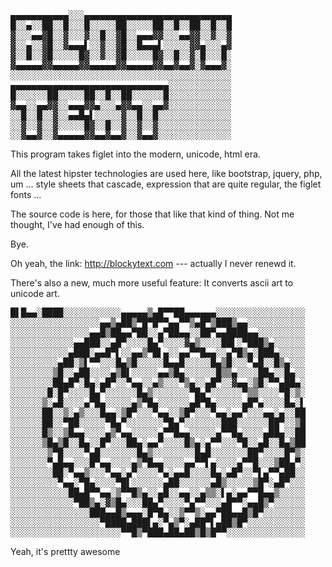 <pre>
&#9604;&#9604;&#9604;&#9604;&#9604;&#9604;&#9604;&#9604;&#9604;&#9604;&#9604;&#9617;&#9617;&#9617;&#9604;&#9604;&#9604;&#9604;&#9604;&#9604;&#9604;&#9604;&#9604;&#9604;&#9604;&#9604;&#9604;&#9604;&#9604;&#9604;&#9604;&#9604;&#9604;&#9604;&#9604;&#9604;&#9604;&#9604;&#9604;&#9604;&#9604;&#9604;
&#9608;&#9617;&#9617;&#9604;&#9617;&#9617;&#9608;&#9608;&#9617;&#9617;&#9608;&#9617;&#9617;&#9617;&#9608;&#9617;&#9617;&#9617;&#9617;&#9617;&#9608;&#9608;&#9617;&#9617;&#9617;&#9617;&#9617;&#9608;&#9608;&#9617;&#9617;&#9608;&#9617;&#9617;&#9608;&#9608;&#9617;&#9617;&#9608;&#9617;&#9617;&#9608;
&#9619;&#9617;&#9617;&#9617;&#9604;&#9604;&#9619;&#9608;&#9617;&#9617;&#9619;&#9617;&#9617;&#9617;&#9619;&#9617;&#9617;&#9608;&#9617;&#9617;&#9619;&#9608;&#9617;&#9617;&#9604;&#9604;&#9604;&#9619;&#9619;&#9617;&#9617;&#9617;&#9604;&#9604;&#9619;&#9619;&#9617;&#9617;&#9619;&#9617;&#9617;&#9619;
&#9619;&#9617;&#9617;&#9604;&#9617;&#9617;&#9619;&#9608;&#9617;&#9617;&#9619;&#9604;&#9604;&#9604;&#9612;&#9617;&#9617;&#9619;&#9617;&#9617;&#9619;&#9608;&#9617;&#9617;&#9608;&#9604;&#9604;&#9604;&#9612;&#9617;&#9617;&#9617;&#9617;&#9617;&#9619;&#9619;&#9604;&#9617;&#9617;&#9617;&#9604;&#9619;
&#9619;&#9617;&#9617;&#9608;&#9617;&#9617;&#9619;&#9608;&#9617;&#9617;&#9617;&#9617;&#9617;&#9608;&#9619;&#9617;&#9617;&#9619;&#9617;&#9617;&#9619;&#9608;&#9617;&#9617;&#9617;&#9617;&#9617;&#9608;&#9619;&#9617;&#9617;&#9608;&#9617;&#9617;&#9619;&#9617;&#9608;&#9617;&#9617;&#9617;&#9608;&#9617;
&#9619;&#9604;&#9604;&#9604;&#9604;&#9604;&#9619;&#9619;&#9604;&#9604;&#9604;&#9604;&#9604;&#9619;&#9619;&#9604;&#9604;&#9604;&#9604;&#9604;&#9619;&#9619;&#9604;&#9604;&#9604;&#9604;&#9604;&#9619;&#9619;&#9604;&#9604;&#9619;&#9604;&#9604;&#9619;&#9617;&#9619;&#9604;&#9604;&#9604;&#9619;&#9617;
&#9617;&#9617;&#9617;&#9617;&#9617;&#9617;&#9617;&#9617;&#9617;&#9617;&#9617;&#9617;&#9617;&#9617;&#9617;&#9617;&#9617;&#9617;&#9617;&#9617;&#9617;&#9617;&#9617;&#9617;&#9617;&#9617;&#9617;&#9617;&#9617;&#9617;&#9617;&#9617;&#9617;&#9617;&#9617;&#9617;&#9617;&#9617;&#9617;&#9617;&#9617;&#9617;
&#9604;&#9604;&#9604;&#9604;&#9604;&#9604;&#9604;&#9604;&#9604;&#9604;&#9604;&#9604;&#9604;&#9604;&#9604;&#9604;&#9604;&#9604;&#9604;&#9604;&#9604;&#9604;&#9604;&#9604;&#9604;&#9604;&#9604;&#9604;&#9604;&#9604;&#9617;&#9617;&#9617;&#9617;&#9617;&#9617;&#9617;&#9617;&#9617;&#9617;&#9617;&#9617;
&#9608;&#9617;&#9617;&#9617;&#9617;&#9617;&#9617;&#9608;&#9608;&#9617;&#9617;&#9617;&#9617;&#9617;&#9608;&#9608;&#9617;&#9617;&#9608;&#9617;&#9617;&#9608;&#9608;&#9617;&#9617;&#9617;&#9617;&#9617;&#9617;&#9608;&#9617;&#9617;&#9617;&#9617;&#9617;&#9617;&#9617;&#9617;&#9617;&#9617;&#9617;&#9617;
&#9619;&#9604;&#9604;&#9617;&#9617;&#9604;&#9604;&#9619;&#9619;&#9617;&#9617;&#9604;&#9604;&#9604;&#9619;&#9619;&#9604;&#9617;&#9617;&#9617;&#9604;&#9619;&#9619;&#9604;&#9604;&#9617;&#9617;&#9604;&#9604;&#9619;&#9617;&#9617;&#9617;&#9617;&#9617;&#9617;&#9617;&#9617;&#9617;&#9617;&#9617;&#9617;
&#9617;&#9617;&#9608;&#9617;&#9617;&#9608;&#9617;&#9617;&#9619;&#9617;&#9617;&#9604;&#9604;&#9608;&#9604;&#9612;&#9617;&#9617;&#9617;&#9617;&#9617;&#9619;&#9617;&#9617;&#9608;&#9617;&#9617;&#9608;&#9617;&#9617;&#9617;&#9617;&#9617;&#9617;&#9617;&#9617;&#9617;&#9617;&#9617;&#9617;&#9617;&#9617;
&#9617;&#9617;&#9619;&#9617;&#9617;&#9619;&#9617;&#9617;&#9619;&#9617;&#9617;&#9617;&#9617;&#9617;&#9608;&#9619;&#9617;&#9617;&#9608;&#9617;&#9617;&#9619;&#9617;&#9617;&#9619;&#9617;&#9617;&#9619;&#9617;&#9617;&#9617;&#9617;&#9617;&#9617;&#9617;&#9617;&#9617;&#9617;&#9617;&#9617;&#9617;&#9617;
&#9617;&#9617;&#9619;&#9604;&#9604;&#9619;&#9617;&#9617;&#9619;&#9604;&#9604;&#9604;&#9604;&#9604;&#9619;&#9619;&#9604;&#9604;&#9619;&#9604;&#9604;&#9619;&#9617;&#9617;&#9619;&#9604;&#9604;&#9619;&#9617;&#9617;&#9617;&#9617;&#9617;&#9617;&#9617;&#9617;&#9617;&#9617;&#9617;&#9617;&#9617;&#9617;
</pre>

This program takes figlet into the modern, unicode, html era.

All the latest hipster technologies are used here, like bootstrap, jquery, php, um ... style sheets that cascade, expression that are quite regular, the figlet fonts ...

The source code is here, for those that like that kind of thing. Not me thought, I've had enough of this.

Bye.

Oh yeah, the link: http://blockytext.com --- actually I never renewd it.


There's also a new, much more useful feature:  It converts ascii art to unicode art.
<pre>
&#9608;&#9612;&#9608;&#9604;&#9604;&#9617;&#9608;&#9608;&#9608;&#9608;&#9617;&#9617;&#9617;&#9617;&#9617;&#9617;&#9617;&#9617;&#9617;&#9617;&#9617;&#9604;&#9604;&#9604;&#9604;&#9604;&#9618;&#9604;&#9608;&#9600;&#9600;&#9608;&#9608;&#9604;&#9604;&#9604;&#9604;&#9604;&#9604;&#9617;&#9617;&#9617;&#9617;&#9617;&#9617;&#9617;&#9617;&#9617;&#9617;&#9617;&#9617;&#9617;&#9617;&#9617;&#9617;&#9617;
&#9617;&#9617;&#9617;&#9617;&#9617;&#9617;&#9617;&#9617;&#9617;&#9617;&#9617;&#9617;&#9617;&#9617;&#9617;&#9617;&#9617;&#9604;&#9604;&#9618;&#9604;&#9608;&#9608;&#9618;&#9600;&#9608;&#9600;&#9608;&#9600;&#9600;&#9604;&#9604;&#9600;&#9600;&#9618;&#9604;&#9608;&#9600;&#9618;&#9608;&#9608;&#9608;&#9618;&#9604;&#9604;&#9617;&#9617;&#9617;&#9617;&#9617;&#9617;&#9617;&#9617;&#9617;&#9617;&#9617;
&#9617;&#9617;&#9617;&#9617;&#9617;&#9617;&#9617;&#9617;&#9617;&#9617;&#9617;&#9617;&#9617;&#9617;&#9617;&#9604;&#9604;&#9608;&#9618;&#9608;&#9608;&#9604;&#9604;&#9600;&#9608;&#9608;&#9617;&#9617;&#9604;&#9600;&#9608;&#9608;&#9604;&#9604;&#9617;&#9617;&#9608;&#9608;&#9600;&#9604;&#9604;&#9608;&#9608;&#9608;&#9608;&#9604;&#9604;&#9617;&#9617;&#9617;&#9617;&#9617;&#9617;&#9617;&#9617;&#9617;
&#9617;&#9617;&#9617;&#9617;&#9617;&#9617;&#9617;&#9617;&#9617;&#9617;&#9617;&#9617;&#9604;&#9604;&#9608;&#9608;&#9608;&#9617;&#9617;&#9604;&#9608;&#9600;&#9617;&#9617;&#9617;&#9617;&#9608;&#9604;&#9600;&#9617;&#9617;&#9617;&#9617;&#9619;&#9604;&#9618;&#9617;&#9617;&#9617;&#9617;&#9608;&#9608;&#9612;&#9617;&#9600;&#9608;&#9608;&#9608;&#9618;&#9604;&#9617;&#9617;&#9617;&#9617;&#9617;&#9617;
&#9617;&#9617;&#9617;&#9617;&#9617;&#9617;&#9617;&#9617;&#9617;&#9617;&#9617;&#9604;&#9608;&#9608;&#9608;&#9617;&#9604;&#9604;&#9608;&#9600;&#9612;&#9617;&#9617;&#9604;&#9604;&#9618;&#9600;&#9608;&#9612;&#9604;&#9617;&#9617;&#9604;&#9604;&#9600;&#9600;&#9608;&#9604;&#9604;&#9617;&#9617;&#9604;&#9600;&#9608;&#9618;&#9604;&#9617;&#9608;&#9608;&#9608;&#9604;&#9617;&#9617;&#9617;&#9617;&#9617;
&#9617;&#9617;&#9617;&#9617;&#9617;&#9617;&#9617;&#9617;&#9617;&#9604;&#9608;&#9608;&#9617;&#9618;&#9612;&#9600;&#9600;&#9617;&#9617;&#9617;&#9608;&#9604;&#9618;&#9608;&#9617;&#9617;&#9617;&#9617;&#9617;&#9608;&#9604;&#9604;&#9608;&#9617;&#9617;&#9617;&#9617;&#9617;&#9608;&#9604;&#9618;&#9608;&#9617;&#9617;&#9617;&#9600;&#9604;&#9608;&#9617;&#9617;&#9608;&#9618;&#9604;&#9617;&#9617;&#9617;
&#9617;&#9617;&#9617;&#9617;&#9617;&#9617;&#9617;&#9617;&#9618;&#9608;&#9617;&#9617;&#9604;&#9608;&#9608;&#9617;&#9617;&#9617;&#9617;&#9604;&#9618;&#9608;&#9612;&#9617;&#9617;&#9617;&#9617;&#9617;&#9604;&#9604;&#9618;&#9608;&#9604;&#9617;&#9617;&#9617;&#9617;&#9617;&#9617;&#9608;&#9618;&#9618;&#9604;&#9617;&#9617;&#9617;&#9617;&#9608;&#9608;&#9604;&#9617;&#9617;&#9608;&#9604;&#9617;&#9617;
&#9617;&#9617;&#9617;&#9617;&#9617;&#9617;&#9617;&#9617;&#9608;&#9608;&#9604;&#9608;&#9600;&#9617;&#9608;&#9604;&#9617;&#9604;&#9608;&#9600;&#9617;&#9617;&#9600;&#9604;&#9604;&#9617;&#9617;&#9604;&#9618;&#9617;&#9617;&#9617;&#9600;&#9618;&#9604;&#9617;&#9617;&#9604;&#9608;&#9600;&#9617;&#9617;&#9619;&#9604;&#9604;&#9617;&#9618;&#9608;&#9617;&#9600;&#9600;&#9604;&#9608;&#9608;&#9604;&#9617;
&#9617;&#9617;&#9617;&#9617;&#9617;&#9617;&#9617;&#9608;&#9617;&#9608;&#9600;&#9617;&#9617;&#9617;&#9617;&#9608;&#9604;&#9600;&#9617;&#9617;&#9617;&#9617;&#9617;&#9617;&#9608;&#9604;&#9618;&#9617;&#9617;&#9617;&#9617;&#9617;&#9617;&#9617;&#9600;&#9608;&#9604;&#9600;&#9617;&#9617;&#9617;&#9617;&#9617;&#9617;&#9600;&#9618;&#9618;&#9617;&#9617;&#9617;&#9617;&#9600;&#9608;&#9617;&#9618;&#9617;
&#9617;&#9617;&#9617;&#9617;&#9617;&#9617;&#9618;&#9617;&#9604;&#9608;&#9617;&#9617;&#9617;&#9617;&#9604;&#9600;&#9608;&#9604;&#9617;&#9617;&#9617;&#9617;&#9617;&#9604;&#9618;&#9600;&#9608;&#9604;&#9617;&#9617;&#9617;&#9617;&#9617;&#9617;&#9604;&#9608;&#9600;&#9608;&#9604;&#9617;&#9617;&#9617;&#9617;&#9617;&#9604;&#9608;&#9600;&#9604;&#9617;&#9617;&#9617;&#9617;&#9608;&#9604;&#9617;&#9612;
&#9617;&#9617;&#9617;&#9617;&#9617;&#9617;&#9608;&#9608;&#9617;&#9617;&#9618;&#9617;&#9604;&#9618;&#9617;&#9617;&#9617;&#9608;&#9604;&#9604;&#9617;&#9618;&#9608;&#9600;&#9617;&#9617;&#9617;&#9600;&#9604;&#9604;&#9617;&#9617;&#9618;&#9608;&#9600;&#9617;&#9617;&#9617;&#9600;&#9604;&#9604;&#9617;&#9604;&#9604;&#9600;&#9617;&#9617;&#9617;&#9604;&#9604;&#9617;&#9604;&#9617;&#9617;&#9608;&#9608;
&#9617;&#9617;&#9617;&#9617;&#9617;&#9617;&#9608;&#9608;&#9617;&#9617;&#9600;&#9608;&#9608;&#9617;&#9617;&#9617;&#9617;&#9617;&#9600;&#9608;&#9604;&#9600;&#9617;&#9617;&#9617;&#9617;&#9617;&#9617;&#9617;&#9600;&#9608;&#9604;&#9600;&#9617;&#9617;&#9617;&#9617;&#9617;&#9617;&#9617;&#9608;&#9608;&#9608;&#9617;&#9617;&#9617;&#9617;&#9617;&#9617;&#9608;&#9608;&#9600;&#9617;&#9617;&#9618;&#9608;
&#9617;&#9617;&#9617;&#9617;&#9617;&#9617;&#9608;&#9618;&#9617;&#9617;&#9618;&#9608;&#9604;&#9604;&#9617;&#9617;&#9617;&#9617;&#9604;&#9618;&#9600;&#9604;&#9604;&#9617;&#9617;&#9617;&#9617;&#9617;&#9604;&#9600;&#9600;&#9608;&#9604;&#9604;&#9617;&#9617;&#9617;&#9617;&#9617;&#9604;&#9600;&#9600;&#9608;&#9604;&#9617;&#9617;&#9617;&#9617;&#9604;&#9608;&#9608;&#9604;&#9617;&#9617;&#9608;&#9608;
&#9617;&#9617;&#9617;&#9617;&#9617;&#9617;&#9618;&#9608;&#9604;&#9618;&#9608;&#9617;&#9617;&#9608;&#9604;&#9617;&#9617;&#9608;&#9600;&#9617;&#9617;&#9617;&#9608;&#9608;&#9604;&#9617;&#9604;&#9604;&#9600;&#9617;&#9617;&#9617;&#9617;&#9608;&#9618;&#9604;&#9617;&#9604;&#9600;&#9600;&#9617;&#9617;&#9617;&#9600;&#9608;&#9617;&#9617;&#9604;&#9608;&#9617;&#9617;&#9608;&#9604;&#9618;&#9608;&#9608;
&#9617;&#9617;&#9617;&#9617;&#9617;&#9617;&#9617;&#9618;&#9600;&#9608;&#9617;&#9617;&#9617;&#9617;&#9600;&#9604;&#9608;&#9617;&#9617;&#9617;&#9617;&#9617;&#9617;&#9617;&#9608;&#9604;&#9618;&#9617;&#9617;&#9617;&#9617;&#9617;&#9617;&#9617;&#9617;&#9608;&#9604;&#9608;&#9617;&#9617;&#9617;&#9617;&#9617;&#9617;&#9617;&#9608;&#9608;&#9600;&#9617;&#9617;&#9617;&#9617;&#9608;&#9600;&#9618;&#9617;
&#9617;&#9617;&#9617;&#9617;&#9617;&#9617;&#9617;&#9600;&#9604;&#9608;&#9604;&#9604;&#9617;&#9617;&#9617;&#9608;&#9600;&#9604;&#9604;&#9617;&#9617;&#9617;&#9617;&#9604;&#9618;&#9600;&#9608;&#9604;&#9604;&#9617;&#9617;&#9617;&#9617;&#9604;&#9604;&#9600;&#9600;&#9612;&#9604;&#9617;&#9617;&#9617;&#9617;&#9604;&#9600;&#9600;&#9608;&#9617;&#9617;&#9617;&#9618;&#9608;&#9608;&#9604;&#9600;&#9617;
&#9617;&#9617;&#9617;&#9617;&#9617;&#9617;&#9617;&#9617;&#9608;&#9608;&#9617;&#9600;&#9604;&#9604;&#9618;&#9617;&#9617;&#9617;&#9600;&#9604;&#9604;&#9617;&#9604;&#9600;&#9617;&#9617;&#9617;&#9617;&#9600;&#9604;&#9617;&#9604;&#9604;&#9608;&#9617;&#9617;&#9617;&#9617;&#9608;&#9604;&#9617;&#9604;&#9608;&#9600;&#9617;&#9617;&#9600;&#9612;&#9604;&#9600;&#9600;&#9604;&#9608;&#9608;&#9617;&#9617;
&#9617;&#9617;&#9617;&#9617;&#9617;&#9617;&#9617;&#9617;&#9617;&#9600;&#9604;&#9604;&#9617;&#9600;&#9608;&#9604;&#9617;&#9617;&#9617;&#9617;&#9600;&#9608;&#9612;&#9617;&#9617;&#9617;&#9617;&#9617;&#9617;&#9604;&#9608;&#9608;&#9617;&#9617;&#9617;&#9617;&#9617;&#9617;&#9604;&#9608;&#9618;&#9617;&#9617;&#9617;&#9617;&#9617;&#9618;&#9608;&#9600;&#9617;&#9604;&#9608;&#9600;&#9617;&#9617;&#9617;
&#9617;&#9617;&#9617;&#9617;&#9617;&#9617;&#9617;&#9617;&#9617;&#9617;&#9617;&#9608;&#9608;&#9604;&#9608;&#9600;&#9600;&#9604;&#9604;&#9617;&#9618;&#9600;&#9600;&#9608;&#9618;&#9604;&#9617;&#9617;&#9604;&#9608;&#9617;&#9617;&#9604;&#9604;&#9617;&#9617;&#9604;&#9618;&#9618;&#9617;&#9612;&#9604;&#9617;&#9604;&#9604;&#9600;&#9600;&#9608;&#9604;&#9604;&#9618;&#9617;&#9617;&#9617;&#9617;&#9617;
&#9617;&#9617;&#9617;&#9617;&#9617;&#9617;&#9617;&#9617;&#9617;&#9617;&#9617;&#9617;&#9600;&#9608;&#9608;&#9618;&#9604;&#9617;&#9619;&#9618;&#9608;&#9604;&#9617;&#9617;&#9617;&#9608;&#9608;&#9604;&#9600;&#9617;&#9617;&#9617;&#9617;&#9600;&#9604;&#9600;&#9600;&#9617;&#9617;&#9617;&#9604;&#9608;&#9600;&#9600;&#9617;&#9604;&#9604;&#9608;&#9618;&#9600;&#9617;&#9617;&#9617;&#9617;&#9617;&#9617;
&#9617;&#9617;&#9617;&#9617;&#9617;&#9617;&#9617;&#9617;&#9617;&#9617;&#9617;&#9617;&#9617;&#9617;&#9617;&#9608;&#9608;&#9608;&#9604;&#9604;&#9608;&#9618;&#9604;&#9604;&#9604;&#9617;&#9608;&#9600;&#9608;&#9604;&#9617;&#9617;&#9618;&#9600;&#9600;&#9618;&#9617;&#9604;&#9604;&#9600;&#9608;&#9608;&#9604;&#9604;&#9608;&#9618;&#9608;&#9600;&#9617;&#9617;&#9617;&#9617;&#9617;&#9617;&#9617;&#9617;
&#9617;&#9617;&#9617;&#9617;&#9617;&#9617;&#9617;&#9617;&#9617;&#9617;&#9617;&#9617;&#9617;&#9617;&#9617;&#9617;&#9617;&#9600;&#9608;&#9608;&#9608;&#9608;&#9604;&#9608;&#9608;&#9608;&#9612;&#9604;&#9617;&#9600;&#9604;&#9618;&#9600;&#9617;&#9604;&#9608;&#9608;&#9600;&#9612;&#9604;&#9608;&#9608;&#9618;&#9608;&#9600;&#9617;&#9617;&#9617;&#9617;&#9617;&#9617;&#9617;&#9617;&#9617;&#9617;&#9617;
&#9617;&#9617;&#9617;&#9617;&#9617;&#9617;&#9617;&#9617;&#9617;&#9617;&#9617;&#9617;&#9617;&#9617;&#9617;&#9617;&#9617;&#9617;&#9617;&#9617;&#9617;&#9600;&#9600;&#9608;&#9618;&#9600;&#9608;&#9608;&#9608;&#9604;&#9608;&#9608;&#9604;&#9608;&#9608;&#9618;&#9608;&#9618;&#9608;&#9600;&#9600;&#9617;&#9617;&#9617;&#9617;&#9617;&#9617;&#9617;&#9617;&#9617;&#9617;&#9617;&#9617;&#9617;&#9617;&#9617;
</pre>

Yeah, it's prettty awesome
